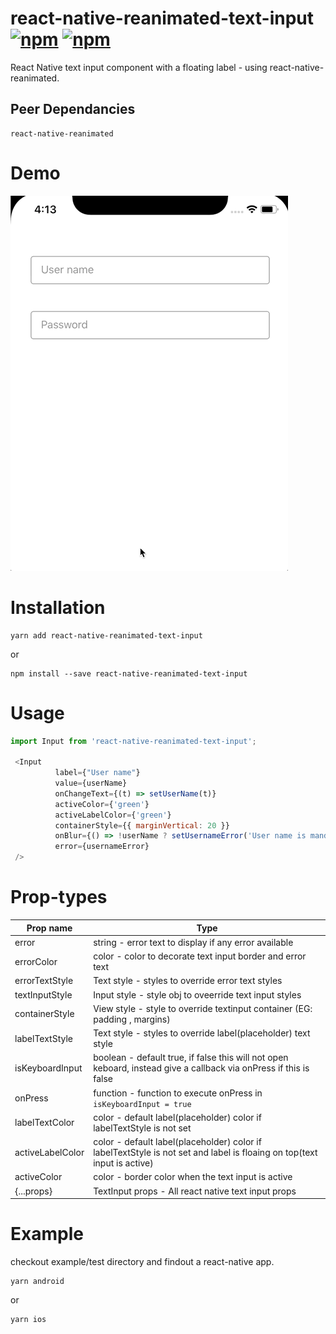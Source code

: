 # react-native-reanimated-text-input [![npm](https://img.shields.io/npm/v/react-native-reanimated-text-input.svg)](https://npmjs.com/package/react-native-reanimated-text-input-reader)  [![npm](https://img.shields.io/npm/dm/react-native-reanimated-text-input.svg)](https://npmjs.com/package/react-native-reanimated-text-input)
React Native text input component with a floating label - using  react-native-reanimated.

## Peer Dependancies

``` 
react-native-reanimated 
```

# Demo

![Alt text](/demo.gif?raw=true "AnimatedTextInput")

# Installation
```
yarn add react-native-reanimated-text-input
```
 or 
```
npm install --save react-native-reanimated-text-input
```

# Usage
```js
import Input from 'react-native-reanimated-text-input';

 <Input
          label={"User name"}
          value={userName}
          onChangeText={(t) => setUserName(t)}
          activeColor={'green'}
          activeLabelColor={'green'}
          containerStyle={{ marginVertical: 20 }}
          onBlur={() => !userName ? setUsernameError('User name is mandotory') : null}
          error={usernameError}
 />
 ```
 # Prop-types
 
 | Prop name  |Type |
| ------------- | ------------- |
| error  | string - error text to display if any error available  |
| errorColor  | color - color to decorate text input border and error text |
| errorTextStyle  | Text style - styles to override error text styles  |
| textInputStyle  | Input style - style obj to oveerride text input styles  |
| containerStyle  | View style - style to override textinput container (EG: padding , margins)  |
| labelTextStyle  | Text style -  styles to override label(placeholder) text style  |
| isKeyboardInput  | boolean -  default true, if false this will not open keboard, instead give a callback via onPress if this is false  |
| onPress  | function -  function to execute onPress in `isKeyboardInput = true` |
| labelTextColor  | color -  default label(placeholder) color if labelTextStyle is not set  |
| activeLabelColor  | color -  default label(placeholder) color if labelTextStyle is not set and label is floaing on top(text input is active) |
| activeColor  | color -  border color when the text input is active |
| {...props} | TextInput props - All react native text input props |

# Example

checkout example/test directory and findout a react-native app.
``` 
yarn android
```
 or 
```
yarn ios
```
